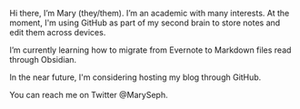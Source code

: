 Hi there, I’m Mary (they/them). I’m an academic with many interests. At the moment, I'm using GitHub as part of my second brain to store notes and edit them across devices.

I’m currently learning how to migrate from Evernote to Markdown files read through Obsidian.

In the near future, I'm considering hosting my blog through GitHub.

You can reach me on Twitter @MarySeph.

<!---
MarySeph/MarySeph is a ✨ special ✨ repository because its `README.md` (this file) appears on your GitHub profile.
You can click the Preview link to take a look at your changes.
--->
